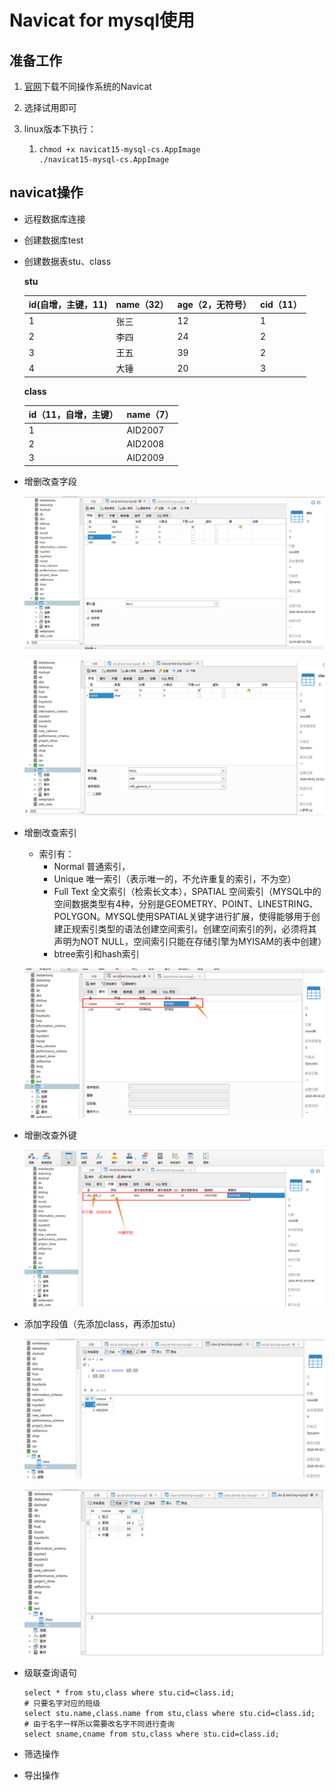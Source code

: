 # Navicat for mysql使用

## 准备工作

1. [官网](http://www.navicat.com.cn/products)下载不同操作系统的Navicat

2. 选择试用即可

3. linux版本下执行：

   1. ```shell
      chmod +x navicat15-mysql-cs.AppImage
      ./navicat15-mysql-cs.AppImage
      ```

## navicat操作

- 远程数据库连接

- 创建数据库test

- 创建数据表stu、class

  **stu**

  | id(自增，主键，11) | name（32） | age（2，无符号） | cid（11） |
  | ------------------ | ---------- | ---------------- | --------- |
  | 1                  | 张三       | 12               | 1         |
  | 2                  | 李四       | 24               | 2         |
  | 3                  | 王五       | 39               | 2         |
  | 4                  | 大锤       | 20               | 3         |

  **class**

  | id（11，自增，主键） | name（7） |
  | -------------------- | --------- |
  | 1                    | AID2007   |
  | 2                    | AID2008   |
  | 3                    | AID2009   |

- 增删改查字段

  ![](./imgs/1.png)

  ![](./imgs/2.png)

- 增删改查索引

  - 索引有：
    - Normal 普通索引，
    - Unique 唯一索引（表示唯一的，不允许重复的索引，不为空）
    - Full Text 全文索引（检索长文本），SPATIAL 空间索引（MYSQL中的空间数据类型有4种，分别是GEOMETRY、POINT、LINESTRING、POLYGON。MYSQL使用SPATIAL关键字进行扩展，使得能够用于创建正规索引类型的语法创建空间索引。创建空间索引的列，必须将其声明为NOT NULL，空间索引只能在存储引擎为MYISAM的表中创建）
    - btree索引和hash索引

  ![](./imgs/3.png)

- 增删改查外键

  ![](./imgs/4.png)

- 添加字段值（先添加class，再添加stu）

  ![](./imgs/5.png)

  ![](./imgs/6.png)

- 级联查询语句

  ```mysql
  select * from stu,class where stu.cid=class.id;
  # 只要名字对应的班级
  select stu.name,class.name from stu,class where stu.cid=class.id;
  # 由于名字一样所以需要改名字不同进行查询
  select sname,cname from stu,class where stu.cid=class.id;
  ```

- 筛选操作

- 导出操作